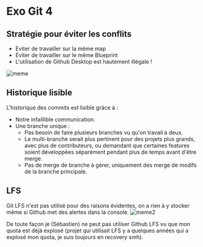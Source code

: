 # Exo Git 4

## Stratégie pour éviter les conflits
- Eviter de travailler sur la même map
- Eviter de travailler sur le même Blueprint
- L'utilisation de Github Desktop est hautement illégale !

![meme](https://images.steamusercontent.com/ugc/1621679306976962913/ECBBE288EC490205416C124D9FB34579EF0F2313/?imw=637&imh=358&ima=fit&impolicy=Letterbox&imcolor=%23000000&letterbox=true)

## Historique lisible
L'historique des commits est lisible grâce à :
- Notre infaillible communication.
- Une branche unique :
  - Pas besoin de faire plusieurs branches vu qu'on travail à deux.
  - Le multi-branche serait plus pertinent pour des projets plus grands, avec plus de contributeurs, ou demandant que certaines features soient développées séparément pendant plus de temps avant d'être merge.
  - Pas de merge de branche à gérer, uniquement des merge de modifs de la branche principale.

## LFS
Git LFS n'est pas utilisé pour des raisons évidentes, on a rien à y stocker même si Github met des alertes dans la console.
![meme2](https://i.redd.it/um6jp400h5zc1.jpeg)

De toute façon je (Sébastien) ne peut pas utiliser Github LFS vu que mon quota est déjà explosé (projet qui utilisait LFS y a quelques années qui a explosé mon quota, je suis toujours en recovery smh).
